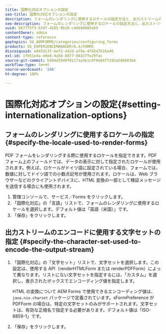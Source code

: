 ```yaml
---
title: 国際化対応オプションの設定
seo-title: 国際化対応オプションの設定
description: フォームのレンダリングに使用するロケールの指定方法と、出力ストリームのエンコードに使用する文字セットの指定方法について説明します。
seo-description: フォームのレンダリングに使用するロケールの指定方法と、出力ストリームのエンコードに使用する文字セットの指定方法について説明します。
uuid: bb77f5f3-634f-4285-9b10-c4dd40085e69
contentOwner: admin
content-type: reference
geptopics: SG_AEMFORMS/categories/configuring_forms
products: SG_EXPERIENCEMANAGER/6.4/FORMS
discoiquuid: e845d13f-bef2-442d-af9a-4f92d7616a46
exl-id: 1fb51e4a-e0e8-4a58-8877-98337fe29fac
source-git-commit: bd94d3949f0117aa3e1c9f0e84f7293a5d6b03b4
workflow-type: tm+mt
source-wordcount: '248'
ht-degree: 100%

---
```


# 国際化対応オプションの設定{#setting-internationalization-options}

## フォームのレンダリングに使用するロケールの指定 {#specify-the-locale-used-to-render-forms}

PDF フォームをレンダリングする際に使用するロケールを指定できます。PDF フォーム上のフィールドでは、データの表示に対して指定されたロケールが使用されます。例えば、ロケールがドイツ語に設定されている場合、フォームでは、数値に対してドイツ語での小数点記号が使用されます。ロケールは、Web ブラウザーなどのクライアントデバイスに、HTML 変換の一部として検証メッセージを送信する場合にも使用されます。

1. 管理コンソールで、サービス／Forms をクリックします。
1. 「国際化対応」の「言語」リストで、フォームのレンダリングに使用するロケールを選択します。デフォルト値は「英語（米国）」です。
1. 「保存」をクリックします。

## 出力ストリームのエンコードに使用する文字セットの指定  {#specify-the-character-set-used-to-encode-the-output-stream}

1. 「国際化対応」の「文字セット」リストで、文字セットを選択します。この設定は、使用する API（renderHTMLForm または renderPDFForm）によって異なります。リストにない文字セットを指定するには、「カスタム」を選択し、表示されたボックスでエンコーディング値を指定します。

   HTML の変換について AEM Forms で使用できるエンコーディング値は、`java.nio.charset` パッケージで定義されています。sFormPreference が PDFForm の場合は、特定の文字セットのみがサポートされます。文字セットは、有効な正規名で指定する必要があります。デフォルト値は「ISO-8859-1」です。

1. 「保存」をクリックします。
